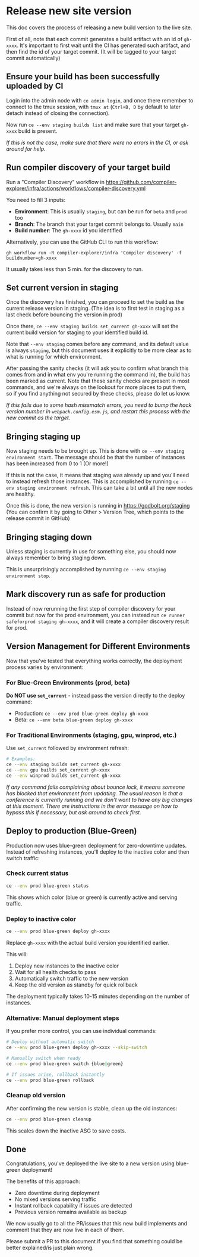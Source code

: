 # Release new site version

This doc covers the process of releasing a new build version to the live site.

First of all, note that each commit generates a build artifact with an id of `gh-xxxx`.
It's important to first wait until the CI has generated such artifact, and then find the id of your target commit.
(It will be tagged to your target commit automatically)

## Ensure your build has been successfully uploaded by CI

Login into the admin node with `ce admin login`, and once there remember to connect to the tmux session,
with `tmux at` (`Ctrl+B, D` by default to later detach instead of closing the connection).

Now run `ce --env staging builds list` and make sure that your target `gh-xxxx` build is present.

_If this is not the case, make sure that there were no errors in the CI, or ask around for help._

## Run compiler discovery of your target build

Run a "Compiler Discovery" workflow in https://github.com/compiler-explorer/infra/actions/workflows/compiler-discovery.yml

You need to fill 3 inputs:
 - **Environment**: This is usually `staging`, but can be run for `beta` and `prod` too
 - **Branch**: The branch that your target commit belongs to. Usually `main`
 - **Build number**: The `gh-xxxx` id you identified

Alternatively, you can use the GitHub CLI to run this workflow:

`gh workflow run -R compiler-explorer/infra 'Compiler discovery' -f buildnumber=gh-xxxx`

It usually takes less than 5 min. for the discovery to run.

## Set current version in staging

Once the discovery has finished, you can proceed to set the build as the current release version in staging.
(The idea is to first test in staging as a last check before bouncing the version in prod)

Once there, `ce --env staging builds set_current gh-xxxx` will set the current build version
for staging to your identified build id.

Note that `--env staging` comes before any command, and its default value is always `staging`,
but this document uses it explicitly to be more clear as to what is running for which environment.

After passing the sanity checks (it will ask you to confirm what branch this comes from and in what env you're running the command in),
the build has been marked as current.  Note that these sanity checks are present in most commands,
and we're always on the lookout for more places to put them, so if you find anything not secured by these checks,
please do let us know.

_If this fails due to some hash missmatch errors, you need to bump the hack version number in `webpack.config.esm.js`,
and restart this process with the new commit as the target._

## Bringing staging up

Now staging needs to be brought up. This is done with `ce --env staging environment start`.
The message should be that the number of instances has been increased from 0 to 1 (Or more!)

If this is not the case, it means that staging was already up and you'll need to instead refresh those instances.
This is accomplished by running `ce --env staging environment refresh`.
This can take a bit until all the new nodes are healthy.

Once this is done, the new version is running in https://godbolt.org/staging
(You can confirm it by going to Other > Version Tree, which points to the release commit in GitHub)

## Bringing staging down

Unless staging is currently in use for something else, you should now always remember to bring staging down.

This is unsurprisingly accomplished by running `ce --env staging environment stop`.

## Mark discovery run as safe for production

Instead of now rerunning the first step of compiler discovery for your commit but now for the prod environment,
you can instead run `ce runner safeforprod staging gh-xxxx`, and it will create a compiler discovery result for prod.

## Version Management for Different Environments

Now that you've tested that everything works correctly, the deployment process varies by environment:

### For Blue-Green Environments (prod, beta)
**Do NOT use `set_current`** - instead pass the version directly to the deploy command:
- Production: `ce --env prod blue-green deploy gh-xxxx`
- Beta: `ce --env beta blue-green deploy gh-xxxx`

### For Traditional Environments (staging, gpu, winprod, etc.)
Use `set_current` followed by environment refresh:
```bash
# Examples:
ce --env staging builds set_current gh-xxxx
ce --env gpu builds set_current gh-xxxx
ce --env winprod builds set_current gh-xxxx
```

_If any command fails complaining about bounce lock, it means someone has blocked that environment from updating.
The usual reason is that a conference is currently running and we don't want to have any big changes at this moment.
There are instructions in the error message on how to bypass this if necessary, but ask around to check first._

## Deploy to production (Blue-Green)

Production now uses blue-green deployment for zero-downtime updates. Instead of refreshing instances,
you'll deploy to the inactive color and then switch traffic:

### Check current status
```bash
ce --env prod blue-green status
```

This shows which color (blue or green) is currently active and serving traffic.

### Deploy to inactive color
```bash
ce --env prod blue-green deploy gh-xxxx
```

Replace `gh-xxxx` with the actual build version you identified earlier.

This will:
1. Deploy new instances to the inactive color
2. Wait for all health checks to pass
3. Automatically switch traffic to the new version
4. Keep the old version as standby for quick rollback

The deployment typically takes 10-15 minutes depending on the number of instances.

### Alternative: Manual deployment steps

If you prefer more control, you can use individual commands:

```bash
# Deploy without automatic switch
ce --env prod blue-green deploy gh-xxxx --skip-switch

# Manually switch when ready
ce --env prod blue-green switch {blue|green}

# If issues arise, rollback instantly
ce --env prod blue-green rollback
```

### Cleanup old version

After confirming the new version is stable, clean up the old instances:

```bash
ce --env prod blue-green cleanup
```

This scales down the inactive ASG to save costs.

## Done

Congratulations, you've deployed the live site to a new version using blue-green deployment!

The benefits of this approach:
- Zero downtime during deployment
- No mixed versions serving traffic
- Instant rollback capability if issues are detected
- Previous version remains available as backup

We now usually go to all the PR/issues that this new build implements and comment that they are now live in each of them.

Please submit a PR to this document if you find that something could be better explained/is just plain wrong.
